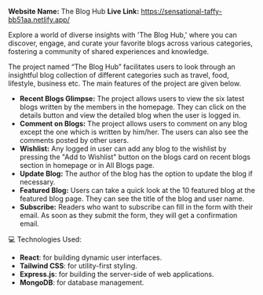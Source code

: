 **Website Name:** The Blog Hub
**Live Link:** https://sensational-taffy-bb51aa.netlify.app/

Explore a world of diverse insights with 'The Blog Hub,' where you can discover, engage, and curate your favorite blogs across various categories, fostering a community of shared experiences and knowledge.

The project named “The Blog Hub” facilitates users to look through an insightful blog collection of different categories such as travel, food, lifestyle, business etc. The main features of the project are given below.

- **Recent Blogs Glimpse:** The project allows users to view the six latest blogs written by the members in the homepage. They can click on the details button and view the detailed blog when the user is logged in.
- **Comment on Blogs:** The project allows users to comment on any blog except the one which is written by him/her. The users can also see the comments posted by other users.
- **Wishlist:** Any logged in user can add any blog to the wishlist by pressing the "Add to Wishlist" button on the blogs card on recent blogs section in homepage or in All Blogs page.
- **Update Blog:** The author of the blog has the option to update the blog if necessary. 
- **Featured Blog:** Users can take a quick look at the 10 featured blog at the featured blog page. They can see the title of the blog and user name.
- **Subscribe:** Readers who want to subscribe can fill in the form with their email. As soon as they submit the form, they will get a confirmation email. 

💻 Technologies Used:
- **React**: for building dynamic user interfaces.
- **Tailwind CSS**: for utility-first styling.
- **Express.js**: for building the server-side of web applications.
- **MongoDB**: for database management.
